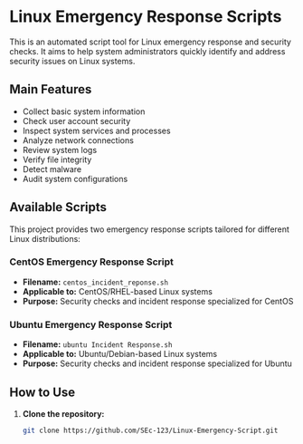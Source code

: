 # Linux Emergency Response Scripts

This is an automated script tool for Linux emergency response and security checks. It aims to help system administrators quickly identify and address security issues on Linux systems.

## Main Features

- Collect basic system information
- Check user account security
- Inspect system services and processes
- Analyze network connections
- Review system logs
- Verify file integrity
- Detect malware
- Audit system configurations

## Available Scripts

This project provides two emergency response scripts tailored for different Linux distributions:

### CentOS Emergency Response Script
- **Filename:** `centos_incident_reponse.sh`
- **Applicable to:** CentOS/RHEL-based Linux systems
- **Purpose:** Security checks and incident response specialized for CentOS

### Ubuntu Emergency Response Script
- **Filename:** `ubuntu Incident Response.sh`
- **Applicable to:** Ubuntu/Debian-based Linux systems
- **Purpose:** Security checks and incident response specialized for Ubuntu

## How to Use

1. **Clone the repository:**
   ```bash
   git clone https://github.com/SEc-123/Linux-Emergency-Script.git
